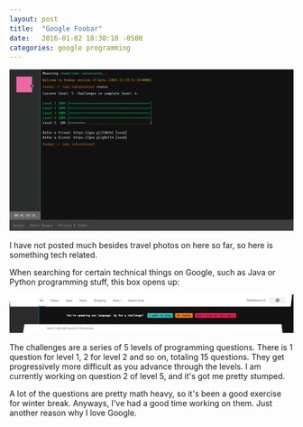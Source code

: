 ```yaml
---
layout: post
title:  "Google Foobar"
date:   2016-01-02 18:30:10 -0500
categories: google programming
---
```


![](/assets/foobar/foobarprogress.png)

I have not posted much besides travel photos on here so far, so here is something tech related.

When searching for certain technical things on Google, such as Java or Python programming stuff, this box opens up: 

![](/assets/foobar/foobaroffer.png)

The challenges are a series of 5 levels of programming questions. There is 1 question for level 1, 2 for level 2 and so on, totaling 15 questions. They get progressively more difficult as you advance through the levels. I am currently working on question 2 of level 5, and it's got me pretty stumped. 

A lot of the questions are pretty math heavy, so it's been a good exercise for winter break. Anyways, I've had a good time working on them. Just another reason why I love Google. 